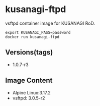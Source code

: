 # kusanagi-ftpd

vsftpd container image for KUSANAGI RoD.
```
export KUSANAGI_PASS=password
docker run kusanagi-ftpd
```

## Versions(tags)
- 1.0.7-r3

## Image Content
- Alpine Linux:3.17.2
- vsftpd: 3.0.5-r2

